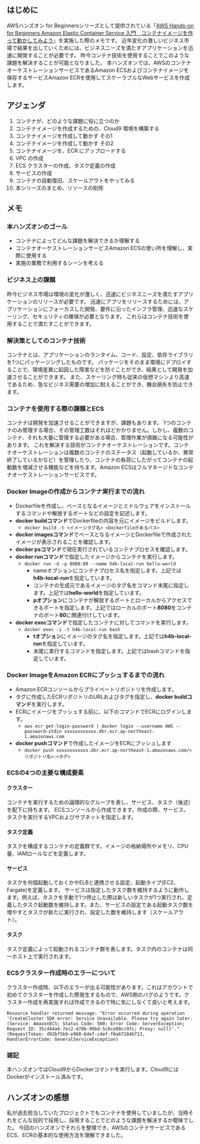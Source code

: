 <!--
title:   AWS Hands-on for Beginners　Amazon Elastic Container Service 入門 コンテナイメージを作って動かしてみよう：学習メモ
tags:    AWS,ECS,コンテナ,ECR,ハンズオン
id:      cdb8dc06f480f3dc0b57
private: false
-->

## はじめに

AWSハンズオン for Beginnersシリーズとして提供されている「[AWS Hands-on for Beginners Amazon Elastic Container Service 入門　コンテナイメージを作って動かしてみよう](https://pages.awscloud.com/JAPAN-event-OE-Hands-on-for-Beginners-ECS-2022-reg-event.html)」を実施した際のメモです。
近年変化の激しいビジネス市場で結果を出していくためには、ビジネスニーズを満たすアプリケーションを迅速に開発することが必要です。
昨今コンテナ技術を使用することでこのような課題を解決することが可能となりました。
本ハンズオンでは、AWSのコンテナオーケストレーションサービスであるAmazon ECSおよびコンテナイメージを保存するサービスAmazon ECRを使用してスケーラブルなWebサービスを作成します。

## アジェンダ

1. コンテナが、どのような課題に役に立つのか
2. コンテナイメージを作成するための、Cloud9 環境を構築する
3. コンテナイメージを作成して動かす その1
4. コンテナイメージを作成して動かす その2
5. コンテナイメージを、ECR にアップロードする
6. VPC の作成
7. ECS クラスターの作成、タスク定義の作成
8. サービスの作成
9. コンテナの自動復旧、スケールアウトをやってみる
10. 本シリーズのまとめ、リソースの削除

## メモ

### 本ハンズオンのゴール

- コンテナによってどんな課題を解決できるか理解する
- コンテナオーケストレーションサービスAmazon ECSの使い所を理解し、実際に使用する
- 実施の業務で利用するシーンを考える

### ビジネス上の課題

昨今ビジネス市場は環境の変化が激しく、迅速にビジネスニーズを満たすアプリケーションのリリースが必要です。
迅速にアプリをリリースするためには、アプリケーションにフォーカスした開発、要件に沿ったインフラ管理、迅速なスケーリング、セキュリティの確保が必要となります。
これらはコンテナ技術を使用することで満たすことができます。

### 解決策としてのコンテナ技術

コンテナとは、アプリケーションのランタイム、コード、設定、依存ライブラリを1つにパッケージングしたものです。
パッケージをそのまま環境にデプロイすることで、環境差異に起因した障害などを防ぐことができ、結果として開発を加速させることができます。
また、スケーリング時も従来の仮想マシンより高速であるため、急なビジネス需要の増加に耐えることができ、機会損失を防止できます。

### コンテナを使用する際の課題とECS

コンテナは開発を加速させることができますが、課題もあります。
1つのコンテナのみ管理する場合、その管理工数はそれほどかかりません。しかし、複数のコンテナ、それも大量に管理する必要がある場合、管理作業が煩雑になる可能性があります。
これを解決する技術がコンテナオーケストレーションです。コンテナオーケストレーションは複数のコンテナのステータス（起動しているか、異常終了しているかなど）を管理したり、コンテナの負荷にしたがってコンテナの起動数を増減させる機能などを持ちます。Amazon ECSはフルマネージドなコンテナオーケストレーションサービスです。

### Docker Imageの作成からコンテナ実行までの流れ

- Dockerfileを作成し、ベースとなるイメージとミドルウェアをインストールするコマンドや解放するポートなどの設定を記述します。
- **docker buildコマンド**でDockerfileの内容を元にイメージをビルドします。
  - `docker build -t <イメージタグ名> <Dockerfileがあるパス>`
- **docker imagesコマンド**でベースとなるイメージとDockerfileで作成されたイメージが表示されることを確認します。
- **docker psコマンド**で現在実行されているコンテナプロセスを確認します。
- **docker runコマンド**で指定したイメージからコンテナを実行します。
  - `docker run -d -p 8080:80 --name h4b-local-run hello-world`
    - nameオプションにコンテナプロセス名を指定します。上記では**h4b-local-run**を指定しています。
    - コンテナの生成元であるイメージのタグ名をコマンド末尾に指定します。上記では**hello-world**を指定しています。
    - **pオプション**にコンテナが解放するポートとローカルからアクセスできるポートを指定します。上記ではローカルのポート**8080**をコンテナのポート**80**に関連付けしています。
- **docker execコマンド**で指定したコンテナに対してコマンドを実行します。
  - `docker exec -i -t h4b-local-run bash`
    - **tオプション**にイメージのタグ名を指定します。上記では**h4b-local-run**を指定しています。
    - 末尾に実行するコマンドを指定します。上記ではbashコマンドを指定しています。

### Docker ImageをAmazon ECRにプッシュするまでの流れ

- Amazon ECRコンソールからプライベートリポジトリを作成します。
- タグに作成したECRリポジトリのURLおよびタグを指定し、**docker buildコマンド**を実行します。
- ECRにイメージをプッシュする前に、以下のコマンドでECRにログインします。
  - `aws ecr get-login-password | docker login --username AWS --password-stdin xxxxxxxxxxxx.dkr.ecr.ap-northeast-1.amazonaws.com`
- **docker pushコマンド**で作成したイメージをECRにプッシュします
  - `docker push xxxxxxxxxxxx.dkr.ecr.ap-northeast-1.amazonaws.com/<リポジトリ名>:<タグ>`

### ECSの4つの主要な構成要素

#### クラスター

コンテナを実行するための論理的なグループを表し、サービス、タスク（後述）を配下に持ちます。
ECSコンソールから作成できます。作成の際、サービス、タスクを実行するVPCおよびサブネットを指定します。

#### タスク定義

タスクを構成するコンテナの定義群です。イメージの格納場所やメモリ、CPU量、IAMロールなどを定義します。

#### サービス

タスクを何個起動しておくかやELBと連携させる設定、起動タイプ(EC2、Fargate)を定義します。
サービスは指定したタスク数を維持するように動作します。例えば、タスクを手動で1つ停止した際は新しいタスクが1つ実行され、定義したタスク起動数を維持します。また、サービスの設定である起動タスク数を増やすとタスクが新たに実行され、設定した数を維持します（スケールアウト）。

#### タスク

タスク定義によって起動されるコンテナ群を表します。タスク内のコンテナは同一ホスト上で実行されます。

### ECSクラスター作成時のエラーについて

クラスター作成時、以下のエラーが出る可能性があります。これはアカウントで初めてクラスターを作成した際発生するもので、AWS側のバグのようです。クラスター作成を再実施すれば作成できるので特に気にしなくて良いと考えます。

```
Resource handler returned message: "Error occurred during operation 'CreateCluster SDK error: Service Unavailable. Please try again later. (Service: AmazonECS; Status Code: 500; Error Code: ServerException; Request ID: 35cd44a6-7ec2-478b-99bd-5c6ce88cc97c; Proxy: null)'." (RequestToken: d92bf5b9-e968-6def-c4ef-f0a67284b713,
HandlerErrorCode: GeneralServiceException)
```

### 雑記

本ハンズオンではCloud9からDockerコマンドを実行します。Cloud9にはDockerがインストール済みです。

## ハンズオンの感想

私が過去担当していたプロジェクトでもコンテナを使用していましたが、当時それをどんな目的で採用し、採用することでどのような課題を解決するか曖昧でした。
今回のハンズオンでそれらを整理でき、AWSのコンテナサービスであるECS、ECRの基本的な使用方法を理解できました。